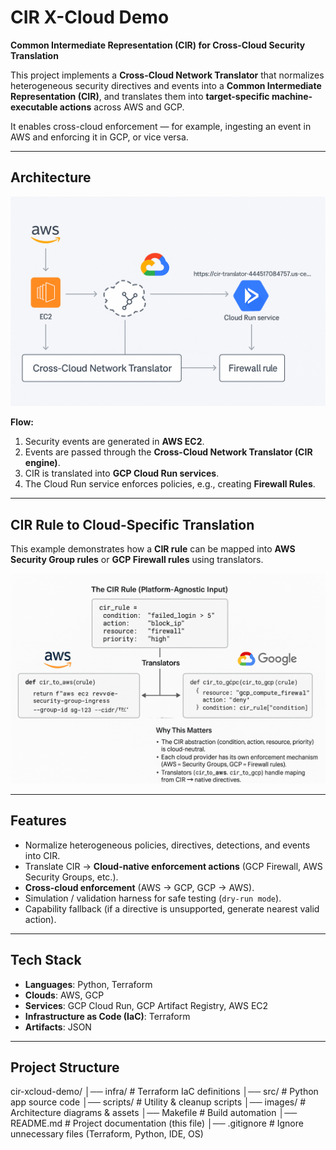 # CIR X-Cloud Demo
**Common Intermediate Representation (CIR) for Cross-Cloud Security Translation**

This project implements a **Cross-Cloud Network Translator** that normalizes heterogeneous security directives and events into a **Common Intermediate Representation (CIR)**, and translates them into **target-specific machine-executable actions** across AWS and GCP.

It enables cross-cloud enforcement — for example, ingesting an event in AWS and enforcing it in GCP, or vice versa.

---

## Architecture

![CIR Project Architecture](images/CIR_project.png)

**Flow:**
1. Security events are generated in **AWS EC2**.  
2. Events are passed through the **Cross-Cloud Network Translator (CIR engine)**.  
3. CIR is translated into **GCP Cloud Run services**.  
4. The Cloud Run service enforces policies, e.g., creating **Firewall Rules**.

---

## CIR Rule to Cloud-Specific Translation

This example demonstrates how a **CIR rule** can be mapped into **AWS Security Group rules** or **GCP Firewall rules** using translators.

![CIR Rule Translation](images/cidr_rule.png)

---

## Features
- Normalize heterogeneous policies, directives, detections, and events into CIR.  
- Translate CIR → **Cloud-native enforcement actions** (GCP Firewall, AWS Security Groups, etc.).  
- **Cross-cloud enforcement** (AWS → GCP, GCP → AWS).  
- Simulation / validation harness for safe testing (`dry-run mode`).  
- Capability fallback (if a directive is unsupported, generate nearest valid action).

---

## Tech Stack
- **Languages**: Python, Terraform  
- **Clouds**: AWS, GCP  
- **Services**: GCP Cloud Run, GCP Artifact Registry, AWS EC2  
- **Infrastructure as Code (IaC)**: Terraform  
- **Artifacts**: JSON

---

## Project Structure
cir-xcloud-demo/
│── infra/ # Terraform IaC definitions
│── src/ # Python app source code
│── scripts/ # Utility & cleanup scripts
│── images/ # Architecture diagrams & assets
│── Makefile # Build automation
│── README.md # Project documentation (this file)
│── .gitignore # Ignore unnecessary files (Terraform, Python, IDE, OS)